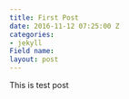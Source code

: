 ```yaml
---
title: First Post
date: 2016-11-12 07:25:00 Z
categories:
- jekyll
Field name: 
layout: post
---
```


This is test post 